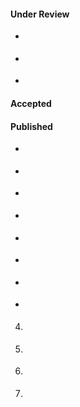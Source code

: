 #### Under Review

- <p style="text-align:justify"> </p>

- <p style="text-align:justify"> </p>

- <p style="text-align:justify"> </p>

#### Accepted


#### Published

- <p style="text-align:justify"> </p>

- <p style="text-align:justify"> </p>

- <p style="text-align:justify"> </p>

- <p style="text-align:justify"> </p>

- <p style="text-align:justify"> </p>

- <p style="text-align:justify"> </p>

- <p style="text-align:justify"> </p>

- <p style="text-align:justify"> </p>

4. <p style="text-align:justify"> </p>

3. <p style="text-align:justify"> </p>

2. <p style="text-align:justify"> </p>

1. <p style="text-align:justify"> </p>